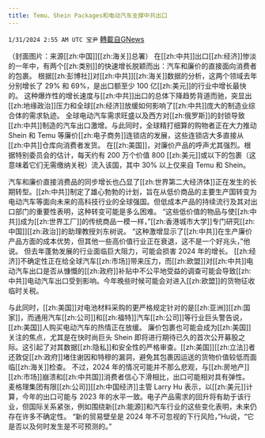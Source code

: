 ```yaml
---
title: Temu、Shein Packages和电动汽车支撑中共出口
---
```

`1/31/2024 2:55 AM UTC 宝尹` [轉載自GNews](https://gnews.org/articles/2268210)

（封面图片：来源[[zh:中国]][[zh:海关]]总署）
在[[zh:中共]]出口[[zh:经济]]惨淡的一年中，有两个[[zh:类别]]的快速增长脱颖而出：汽车和廉价的直接面向消费者的包裹。
根据[[zh:彭博社]]对[[zh:中共]][[zh:海关]]数据的分析，这两个领域去年分别增长了 29% 和 69%，是出口额至少 100 亿[[zh:美元]]的行业中增长最快的。
这种爆炸性的增长速度与[[zh:中共]]出口的总体下降趋势背道而驰，突显出[[zh:地缘政治]]压力和全球[[zh:经济]]放缓如何影响了[[zh:中共]]庞大的制造业综合体的需求轨迹。
全球电动汽车需求旺盛以及西方对[[zh:俄罗斯]]的封锁导致[[zh:中共]]制造的汽车出口激增。与此同时，全球精打细算的购物者正在大力推动 Shein 和 Temu 等廉价[[zh:电子商务]]连锁店的发展，这些连锁店大多直接从[[zh:中共]]仓库向消费者发货。
在[[zh:美国]]，对廉价产品的呼声尤其强烈。根据特别委员会的估计，每天约有 200 万个价值 800 [[zh:美元]]或以下的包裹（这意味着它们无需缴纳关税）流入该国，其中 30% 以上仅来自 Temu 和 Shein。

汽车和廉价直接消费品的同步增长也凸显了[[zh:世界第二大经济体]]正在发生的长期转型。[[zh:中共]]制定了雄心勃勃的计划，旨在从低价商品的主要生产国转变为电动汽车等面向未来的高科技行业的全球强国。但低成本产品的持续流行及其对出口部门的重要性表明，这种转变可能是多么困难。
“这些低价值的物品与使[[zh:中共]]成为[[zh:世界工厂]]的传统商品一模一样，”[[zh:香港城市大学]]专门研究[[zh:中国]][[zh:政治]]的助理教授刘东树说。
“这种激增显示了[[zh:中共]]在生产廉价产品方面的成本优势，但其他一些高价值行业正在衰退，这不是一个好兆头，”他说。
但去年蓬勃发展的行业面临巨大阻力，可能会损害 2024 年的增长。 
[[zh:经济]]不确定性正在给全球汽车[[zh:市场]]带来压力，而[[zh:欧盟]]对[[zh:中共]]电动汽车出口是否从慷慨的[[zh:政府]]补贴中不公平地受益的调查可能会导致[[zh:中共]]电动汽车出口受到影响。今年晚些时候可能会对进入[[zh:欧盟]]的货物征收临时关税。 

与此同时，[[zh:美国]]对电池材料采购的更严格规定针对的是[[zh:亚洲]][[zh:国家]]，而通用汽车[[zh:公司]]和[[zh:福特]]汽车[[zh:公司]]等行业巨头警告说，[[zh:美国]]人购买电动汽车的热情正在放缓。
廉价包裹也可能会成为[[zh:美国]]关注的焦点，尤其是在快时尚巨头 Shein 即将进行期待已久的首次公开募股之际。这引起了对其数据[[zh:隐私]]和安全性的严格审查。[[zh:美国]][[zh:立法]]者还敦促[[zh:政府]]堵住谢因和特穆的漏洞，避免其包裹因运送的货物价值较低而面临[[zh:海关]]检查。
不过，2024 年的情况可能并不那么悲观，与[[zh:房地产]][[zh:市场]]崩溃和[[zh:中共国]]消费者信心下滑相比，出口可能相对具有弹性。 
麦格理集团有限[[zh:公司]][[zh:中国经济]]主管 Larry Hu 表示，以[[zh:美元]]计算，今年的出口可能与 2023 年的水平一致。电子产品需求的回升将有助于该行业，但国际关系紧张，例如围绕新[[zh:能源]]和汽车行业的这些变化表明，未来仍存在许多不确定性。
“新的贸易壁垒是 2024 年不可忽视的下行风险，”Hu说，“它是否以及何时发生是不可预测的。”
